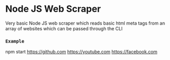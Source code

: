 # Node JS Web Scraper

Very basic Node JS web scraper which reads basic html meta tags from an array of websites which can be passed through the CLI

### `Example`

npm start https://github.com https://youtube.com https://facebook.com
